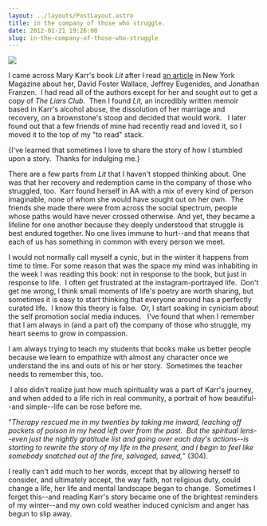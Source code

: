```yaml
---
layout: ../layouts/PostLayout.astro
title: in the company of those who struggle.
date: 2012-01-21 19:26:00
slug: in-the-company-of-those-who-struggle
---
```


  

[![](http://friedsnickers.files.wordpress.com/2011/05/lit1.jpg)](http://friedsnickers.files.wordpress.com/2011/05/lit1.jpg)

I came across Mary Karr's book _Lit_ after I read [an article](http://nymag.com/arts/books/features/jeffrey-eugenides-2011-10/) in New York Magazine about her, David Foster Wallace, Jeffrey Eugenides, and Jonathan Franzen.  I had read all of the authors except for her and sought out to get a copy of _The Liars Club_.  Then I found _Lit,_ an incredibly written memoir based in Karr's alcohol abuse, the dissolution of her marriage and recovery, on a brownstone's stoop and decided that would work.   I later found out that a few friends of mine had recently read and loved it, so I moved it to the top of my "to read" stack.

  

{I've learned that sometimes I love to share the story of how I stumbled upon a story.  Thanks for indulging me.}

  

There are a few parts from _Lit_ that I haven't stopped thinking about. One was that her recovery and redemption came in the company of those who struggled, too.  Karr found herself in AA with a mix of every kind of person imaginable, none of whom she would have sought out on her own.  The friends she made there were from across the social spectrum, people whose paths would have never crossed otherwise. And yet, they became a lifeline for one another because they deeply understood that struggle is best endured together. No one lives immune to hurt--and that means that each of us has something in common with every person we meet.  

  

I would not normally call myself a cynic, but in the winter it happens from time to time. For some reason that was the space my mind was inhabiting in the week I was reading this book: not in response to the book, but just in response to life.  I often get frustrated at the instagram-portrayed life.  Don't get me wrong, I think small moments of life's poetry are worth sharing, but sometimes it is easy to start thinking that everyone around has a perfectly curated life.  I know this theory is false.  Or, I start soaking in cynicism about the self promotion social media induces.   I've found that when I remember that I am always in (and a part of) the company of those who struggle, my heart seems to grow in compassion.  

  

I am always trying to teach my students that books make us better people because we learn to empathize with almost any character once we understand the ins and outs of his or her story.  Sometimes the teacher needs to remember this, too. 

  

 I also didn't realize just how much spirituality was a part of Karr's journey, and when added to a life rich in real community, a portrait of how beautiful--and simple--life can be rose before me. 

  

"_Therapy rescued me in my twenties by taking me inward, leaching off pockets of poison in my head left over from the past.  But the spiritual lens--even just the nightly gratitude list and going over each day's actions--is starting to rewrite the story of my life in the present, and I begin to feel like somebody snatched out of the fire, salvaged, saved,_" (304).

  

I really can't add much to her words, except that by allowing herself to consider, and ultimately accept, the way faith, not religious duty, could change a life, her life and mental landscape began to change.  Sometimes I forget this--and reading Karr's story became one of the brightest reminders of my winter--and my own cold weather induced cynicism and anger has begun to slip away.